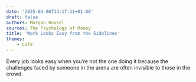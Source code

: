 ```yaml
---
date: '2025-03-06T14:17:11+01:00'
draft: false
authors: Morgan Housel
sources: The Psychology of Money
title: 'Work Looks Easy from the Sidelines'
themes:
    - Life
---
```


Every job looks easy when you’re not the one doing it because the challenges faced by someone in the arena are often
invisible to those in the crowd.
